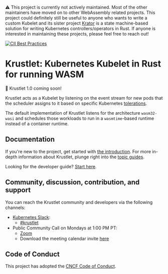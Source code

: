 ⚠️ This project is currently not actively maintained. Most of the other maintainers have moved on to other WebAssembly related projects. This project could definitely still be useful to anyone who wants to write a custom Kubelet and its sister project [Krator](https://github.com/krator-rs/krator) is a state machine-based solution for writing Kubernetes controllers/operators in Rust. If anyone is interested in maintaining these projects, please feel free to reach out!


[![CII Best
Practices](https://bestpractices.coreinfrastructure.org/projects/5292/badge)](https://bestpractices.coreinfrastructure.org/projects/5292)

# Krustlet: Kubernetes Kubelet in Rust for running WASM

:postal_horn: Krustlet 1.0 coming soon!

Krustlet acts as a Kubelet by listening on the event stream for new pods that
the scheduler assigns to it based on specific Kubernetes
[tolerations](https://kubernetes.io/docs/concepts/configuration/taint-and-toleration/).

The default implementation of Krustlet listens for the architecture
`wasm32-wasi` and schedules those workloads to run in a `wasmtime`-based runtime
instead of a container runtime.

## Documentation

If you're new to the project, get started with [the
introduction](https://docs.krustlet.dev/intro). For more in-depth information about
Krustlet, plunge right into the [topic guides](https://docs.krustlet.dev/topics).

Looking for the developer guide? [Start here](https://docs.krustlet.dev/community/developers).

## Community, discussion, contribution, and support

You can reach the Krustlet community and developers via the following channels:

- [Kubernetes Slack](https://kubernetes.slack.com):
  - [#krustlet](https://kubernetes.slack.com/messages/krustlet)
- Public Community Call on Mondays at 1:00 PM PT:
  - [Zoom](https://us04web.zoom.us/j/71695031152?pwd=T0g1d0JDZVdiMHpNNVF1blhxVC9qUT09)
  - Download the meeting calendar invite
    [here](./community_meeting.ics)

## Code of Conduct

This project has adopted the [CNCF Code of
Conduct](https://github.com/cncf/foundation/blob/master/code-of-conduct.md).
